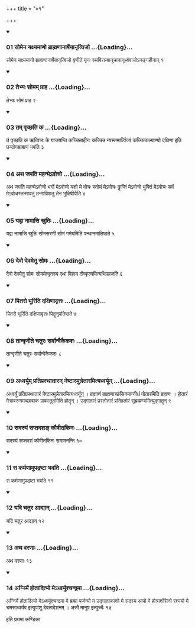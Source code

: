 +++
title = "०१"

+++

<div class="js_include" includetitle="true" newlevelforh1="3" unfilled="" url="/vedAH_yajuH/taittirIyam/sUtram/ApastambaH/shrautam/vishvAsa-prastutiH/10/01/01_somena_yaxyamANo_brAhmaNAnArSheyAnRtvijo.md">
<details open><summary><h3>01 सोमेन यक्ष्यमाणो ब्राह्मणानार्षेयानृत्विजो ...{Loading}...</h3></summary>

सोमेन यक्ष्यमाणो ब्राह्मणानार्षेयानृत्विजो वृणीते यृनः स्थविरान्वानूचानानूर्ध्ववाचोऽनङ्गहीनान् १
</details>
</div>

<div class="js_include collapsed" newlevelforh1="4" title="सर्वाष् टीकाः" url="/vedAH_yajuH/taittirIyam/sUtram/ApastambaH/shrautam/sarvASh_TIkAH/10/01/01_somena_yaxyamANo_brAhmaNAnArSheyAnRtvijo.md"> </div>



<div class="js_include collapsed" newlevelforh1="4" title="मूलम्" url="/vedAH_yajuH/taittirIyam/sUtram/ApastambaH/shrautam/mUlam/10/01/01_somena_yaxyamANo_brAhmaNAnArSheyAnRtvijo.md"> </div>


<div class="js_include" includetitle="true" newlevelforh1="3" unfilled="" url="/vedAH_yajuH/taittirIyam/sUtram/ApastambaH/shrautam/vishvAsa-prastutiH/10/01/02_tebhyaH_somam_prAha.md">
<details open><summary><h3>02 तेभ्यः सोमम् प्राह ...{Loading}...</h3></summary>

तेभ्यः सोमं प्राह २
</details>
</div>

<div class="js_include collapsed" newlevelforh1="4" title="सर्वाष् टीकाः" url="/vedAH_yajuH/taittirIyam/sUtram/ApastambaH/shrautam/sarvASh_TIkAH/10/01/02_tebhyaH_somam_prAha.md"> </div>



<div class="js_include collapsed" newlevelforh1="4" title="मूलम्" url="/vedAH_yajuH/taittirIyam/sUtram/ApastambaH/shrautam/mUlam/10/01/02_tebhyaH_somam_prAha.md"> </div>


<div class="js_include" includetitle="true" newlevelforh1="3" unfilled="" url="/vedAH_yajuH/taittirIyam/sUtram/ApastambaH/shrautam/vishvAsa-prastutiH/10/01/03_tam_pRchChati_ka.md">
<details open><summary><h3>03 तम् पृच्छति क ...{Loading}...</h3></summary>

तं पृच्छति क ऋत्विजः के याजयन्ति कच्चिन्नाहीनः कच्चिन्न न्यस्तमार्त्विज्यं कच्चित्कल्याण्यो दक्षिणा इति छन्दोगब्राह्मणं भवति ३
</details>
</div>

<div class="js_include collapsed" newlevelforh1="4" title="सर्वाष् टीकाः" url="/vedAH_yajuH/taittirIyam/sUtram/ApastambaH/shrautam/sarvASh_TIkAH/10/01/03_tam_pRchChati_ka.md"> </div>



<div class="js_include collapsed" newlevelforh1="4" title="मूलम्" url="/vedAH_yajuH/taittirIyam/sUtram/ApastambaH/shrautam/mUlam/10/01/03_tam_pRchChati_ka.md"> </div>


<div class="js_include" includetitle="true" newlevelforh1="3" unfilled="" url="/vedAH_yajuH/taittirIyam/sUtram/ApastambaH/shrautam/vishvAsa-prastutiH/10/01/04_atha_japati_mahanme-vocho.md">
<details open><summary><h3>04 अथ जपति महन्मेऽवोचो ...{Loading}...</h3></summary>

अथ जपति महन्मेऽवोचो भर्गो मेऽवोचो यशो मे वोचः स्तोमं मेऽवोचः कॢप्तिं मेऽवोचो भुक्तिं मेऽवोचः सर्वं मेऽवोचस्तन्मावतु तन्माविशतु तेन भुक्षिषीयेति ४
</details>
</div>

<div class="js_include collapsed" newlevelforh1="4" title="सर्वाष् टीकाः" url="/vedAH_yajuH/taittirIyam/sUtram/ApastambaH/shrautam/sarvASh_TIkAH/10/01/04_atha_japati_mahanme-vocho.md"> </div>



<div class="js_include collapsed" newlevelforh1="4" title="मूलम्" url="/vedAH_yajuH/taittirIyam/sUtram/ApastambaH/shrautam/mUlam/10/01/04_atha_japati_mahanme-vocho.md"> </div>


<div class="js_include" includetitle="true" newlevelforh1="3" unfilled="" url="/vedAH_yajuH/taittirIyam/sUtram/ApastambaH/shrautam/vishvAsa-prastutiH/10/01/05_yadvA_nAmAsi_srutiH.md">
<details open><summary><h3>05 यद्वा नामासि स्रुतिः ...{Loading}...</h3></summary>

यद्वा नामासि स्रुतिः सोमसरणी सोमं गमेयमिति पन्थानमातिष्ठते ५
</details>
</div>

<div class="js_include collapsed" newlevelforh1="4" title="सर्वाष् टीकाः" url="/vedAH_yajuH/taittirIyam/sUtram/ApastambaH/shrautam/sarvASh_TIkAH/10/01/05_yadvA_nAmAsi_srutiH.md"> </div>



<div class="js_include collapsed" newlevelforh1="4" title="मूलम्" url="/vedAH_yajuH/taittirIyam/sUtram/ApastambaH/shrautam/mUlam/10/01/05_yadvA_nAmAsi_srutiH.md"> </div>


<div class="js_include" includetitle="true" newlevelforh1="3" unfilled="" url="/vedAH_yajuH/taittirIyam/sUtram/ApastambaH/shrautam/vishvAsa-prastutiH/10/01/06_devo_devametu_somaH.md">
<details open><summary><h3>06 देवो देवमेतु सोमः ...{Loading}...</h3></summary>

देवो देवमेतु सोमः सोममेत्वृतस्य एथा विहाय दौष्कृत्यमित्यभिप्रव्रजति ६
</details>
</div>

<div class="js_include collapsed" newlevelforh1="4" title="सर्वाष् टीकाः" url="/vedAH_yajuH/taittirIyam/sUtram/ApastambaH/shrautam/sarvASh_TIkAH/10/01/06_devo_devametu_somaH.md"> </div>



<div class="js_include collapsed" newlevelforh1="4" title="मूलम्" url="/vedAH_yajuH/taittirIyam/sUtram/ApastambaH/shrautam/mUlam/10/01/06_devo_devametu_somaH.md"> </div>


<div class="js_include" includetitle="true" newlevelforh1="3" unfilled="" url="/vedAH_yajuH/taittirIyam/sUtram/ApastambaH/shrautam/vishvAsa-prastutiH/10/01/07_pitaro_bhUriti_daxiNAvRttaH.md">
<details open><summary><h3>07 पितरो भूरिति दक्षिणावृत्तः ...{Loading}...</h3></summary>

पितरो भूरिति दक्षिणावृत्तः पितॄनुपतिष्ठते ७
</details>
</div>

<div class="js_include collapsed" newlevelforh1="4" title="सर्वाष् टीकाः" url="/vedAH_yajuH/taittirIyam/sUtram/ApastambaH/shrautam/sarvASh_TIkAH/10/01/07_pitaro_bhUriti_daxiNAvRttaH.md"> </div>



<div class="js_include collapsed" newlevelforh1="4" title="मूलम्" url="/vedAH_yajuH/taittirIyam/sUtram/ApastambaH/shrautam/mUlam/10/01/07_pitaro_bhUriti_daxiNAvRttaH.md"> </div>


<div class="js_include" includetitle="true" newlevelforh1="3" unfilled="" url="/vedAH_yajuH/taittirIyam/sUtram/ApastambaH/shrautam/vishvAsa-prastutiH/10/01/08_tAnvRNIte_chaturaH_sarvAnvaikaikashaH.md">
<details open><summary><h3>08 तान्वृणीते चतुरः सर्वान्वैकैकशः ...{Loading}...</h3></summary>

तान्वृणीते चतुरः सर्वान्वैकैकशः ८
</details>
</div>

<div class="js_include collapsed" newlevelforh1="4" title="सर्वाष् टीकाः" url="/vedAH_yajuH/taittirIyam/sUtram/ApastambaH/shrautam/sarvASh_TIkAH/10/01/08_tAnvRNIte_chaturaH_sarvAnvaikaikashaH.md"> </div>



<div class="js_include collapsed" newlevelforh1="4" title="मूलम्" url="/vedAH_yajuH/taittirIyam/sUtram/ApastambaH/shrautam/mUlam/10/01/08_tAnvRNIte_chaturaH_sarvAnvaikaikashaH.md"> </div>


<div class="js_include" includetitle="true" newlevelforh1="3" unfilled="" url="/vedAH_yajuH/taittirIyam/sUtram/ApastambaH/shrautam/vishvAsa-prastutiH/10/01/09_adhvaryum_pratiprasthAtAran_neShTAramunnetAramityadhvaryUn.md">
<details open><summary><h3>09 अध्वर्युम् प्रतिप्रस्थातारन् नेष्टारमुन्नेतारमित्यध्वर्यून् ...{Loading}...</h3></summary>

अध्वर्युं प्रतिप्रस्थातारं नेष्टारमुन्नेतारमित्यध्वर्यून् । ब्रह्माणं ब्राह्मणाच्छंसिनमाग्नीध्रं पोतारमिति ब्रह्मणः । होतारं मैत्रावरुणमच्छावाकं ग्रावस्तुतमिति होतॄन् । उद्गातारं प्रस्तोतारं प्रतिहर्तारं सुब्रह्मण्यमित्युद्गातॄन् ९
</details>
</div>

<div class="js_include collapsed" newlevelforh1="4" title="सर्वाष् टीकाः" url="/vedAH_yajuH/taittirIyam/sUtram/ApastambaH/shrautam/sarvASh_TIkAH/10/01/09_adhvaryum_pratiprasthAtAran_neShTAramunnetAramityadhvaryUn.md"> </div>



<div class="js_include collapsed" newlevelforh1="4" title="मूलम्" url="/vedAH_yajuH/taittirIyam/sUtram/ApastambaH/shrautam/mUlam/10/01/09_adhvaryum_pratiprasthAtAran_neShTAramunnetAramityadhvaryUn.md"> </div>


<div class="js_include" includetitle="true" newlevelforh1="3" unfilled="" url="/vedAH_yajuH/taittirIyam/sUtram/ApastambaH/shrautam/vishvAsa-prastutiH/10/01/10_sadasyaM_saptadasha~N_kauShItakinaH.md">
<details open><summary><h3>10 सदस्यं सप्तदशङ् कौषीतकिनः ...{Loading}...</h3></summary>

सदस्यं सप्तदशं कौषीतकिनः समामनन्ति १०
</details>
</div>

<div class="js_include collapsed" newlevelforh1="4" title="सर्वाष् टीकाः" url="/vedAH_yajuH/taittirIyam/sUtram/ApastambaH/shrautam/sarvASh_TIkAH/10/01/10_sadasyaM_saptadasha~N_kauShItakinaH.md"> </div>



<div class="js_include collapsed" newlevelforh1="4" title="मूलम्" url="/vedAH_yajuH/taittirIyam/sUtram/ApastambaH/shrautam/mUlam/10/01/10_sadasyaM_saptadasha~N_kauShItakinaH.md"> </div>


<div class="js_include" includetitle="true" newlevelforh1="3" unfilled="" url="/vedAH_yajuH/taittirIyam/sUtram/ApastambaH/shrautam/vishvAsa-prastutiH/10/01/11_sa_karmaNAmupadraShTA_bhavati.md">
<details open><summary><h3>11 स कर्मणामुपद्रष्टा भवति ...{Loading}...</h3></summary>

स कर्मणामुपद्रष्टा भवति ११
</details>
</div>

<div class="js_include collapsed" newlevelforh1="4" title="सर्वाष् टीकाः" url="/vedAH_yajuH/taittirIyam/sUtram/ApastambaH/shrautam/sarvASh_TIkAH/10/01/11_sa_karmaNAmupadraShTA_bhavati.md"> </div>



<div class="js_include collapsed" newlevelforh1="4" title="मूलम्" url="/vedAH_yajuH/taittirIyam/sUtram/ApastambaH/shrautam/mUlam/10/01/11_sa_karmaNAmupadraShTA_bhavati.md"> </div>


<div class="js_include" includetitle="true" newlevelforh1="3" unfilled="" url="/vedAH_yajuH/taittirIyam/sUtram/ApastambaH/shrautam/vishvAsa-prastutiH/10/01/12_yadi_chatura_AdyAn.md">
<details open><summary><h3>12 यदि चतुर आद्यान् ...{Loading}...</h3></summary>

यदि चतुर आद्यान् १२
</details>
</div>

<div class="js_include collapsed" newlevelforh1="4" title="सर्वाष् टीकाः" url="/vedAH_yajuH/taittirIyam/sUtram/ApastambaH/shrautam/sarvASh_TIkAH/10/01/12_yadi_chatura_AdyAn.md"> </div>



<div class="js_include collapsed" newlevelforh1="4" title="मूलम्" url="/vedAH_yajuH/taittirIyam/sUtram/ApastambaH/shrautam/mUlam/10/01/12_yadi_chatura_AdyAn.md"> </div>


<div class="js_include" includetitle="true" newlevelforh1="3" unfilled="" url="/vedAH_yajuH/taittirIyam/sUtram/ApastambaH/shrautam/vishvAsa-prastutiH/10/01/13_atha_varaNAH.md">
<details open><summary><h3>13 अथ वरणाः ...{Loading}...</h3></summary>

अथ वरणाः १३
</details>
</div>

<div class="js_include collapsed" newlevelforh1="4" title="सर्वाष् टीकाः" url="/vedAH_yajuH/taittirIyam/sUtram/ApastambaH/shrautam/sarvASh_TIkAH/10/01/13_atha_varaNAH.md"> </div>



<div class="js_include collapsed" newlevelforh1="4" title="मूलम्" url="/vedAH_yajuH/taittirIyam/sUtram/ApastambaH/shrautam/mUlam/10/01/13_atha_varaNAH.md"> </div>


<div class="js_include" includetitle="true" newlevelforh1="3" unfilled="" url="/vedAH_yajuH/taittirIyam/sUtram/ApastambaH/shrautam/vishvAsa-prastutiH/10/01/14_agnirme_hotAdityo_me-dhvaryushchandramA.md">
<details open><summary><h3>14 अग्निर्मे होतादित्यो मेऽध्वर्युश्चन्द्रमा ...{Loading}...</h3></summary>

अग्निर्मे होतादित्यो मेऽध्वर्युश्चन्द्रमा मे ब्रह्मा पर्जन्यो म उद्गाताकाशो मे सदस्य आपो मे होत्राशंसिनो रश्मयो मे चमसाध्वर्यव इत्युपांशु देवतादेशनम् । असौ मानुष इत्युच्चैः १४
</details>
</div>

<div class="js_include collapsed" newlevelforh1="4" title="सर्वाष् टीकाः" url="/vedAH_yajuH/taittirIyam/sUtram/ApastambaH/shrautam/sarvASh_TIkAH/10/01/14_agnirme_hotAdityo_me-dhvaryushchandramA.md"> </div>



<div class="js_include collapsed" newlevelforh1="4" title="मूलम्" url="/vedAH_yajuH/taittirIyam/sUtram/ApastambaH/shrautam/mUlam/10/01/14_agnirme_hotAdityo_me-dhvaryushchandramA.md"> </div>





  
इति प्रथमा कण्डिका 
